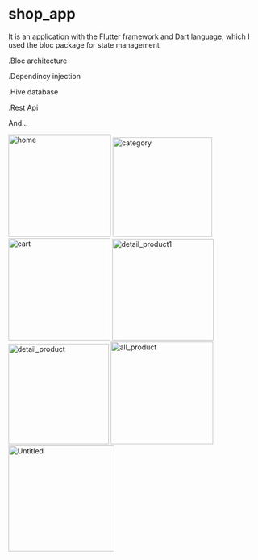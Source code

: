# shop_app

It is an application with the Flutter framework and Dart language, which I used the bloc package for state management

.Bloc architecture

.Dependincy injection

.Hive database

.Rest Api

 And...

<img width="203" alt="home" src="https://github.com/MehdiKeshavarz/app-shop/assets/94130466/47bddfad-87f1-477c-aa0c-0c31d39b8aed">


<img width="197" alt="category" src="https://github.com/MehdiKeshavarz/app-shop/assets/94130466/9d80e5ec-006e-483b-884d-9d2a4f5cc2d1">

<img width="202" alt="cart" src="https://github.com/MehdiKeshavarz/app-shop/assets/94130466/c0c25ce7-3e68-4f4d-b67c-e075188d30a9">

<img width="201" alt="detail_product1" src="https://github.com/MehdiKeshavarz/app-shop/assets/94130466/ea648a4a-f9cd-455b-9ad9-d810c3154d23">


<img width="199" alt="detail_product" src="https://github.com/MehdiKeshavarz/app-shop/assets/94130466/638488d3-1e78-40a1-a371-9d3b2795ec1b">

<img width="203" alt="all_product" src="https://github.com/MehdiKeshavarz/app-shop/assets/94130466/9c9fa39f-f37a-4f2c-9f43-7fccb6f496b5">


<img width="210" alt="Untitled" src="https://github.com/MehdiKeshavarz/flutter_shop_app/assets/94130466/957df1b1-f4ca-4757-9d5e-c558312a1879">

